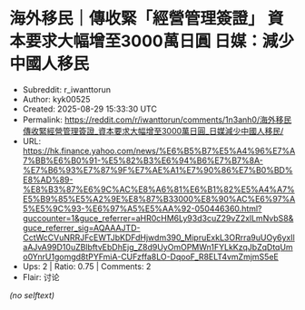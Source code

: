 # 海外移民｜傳收緊「經營管理簽證」 資本要求大幅增至3000萬日圓 日媒：減少中國人移民

- Subreddit: r_iwanttorun
- Author: kyk00525
- Created: 2025-08-29 15:33:30 UTC
- Permalink: https://reddit.com/r/iwanttorun/comments/1n3anh0/海外移民傳收緊經營管理簽證_資本要求大幅增至3000萬日圓_日媒減少中國人移民/
- URL: https://hk.finance.yahoo.com/news/%E6%B5%B7%E5%A4%96%E7%A7%BB%E6%B0%91-%E5%82%B3%E6%94%B6%E7%B7%8A-%E7%B6%93%E7%87%9F%E7%AE%A1%E7%90%86%E7%B0%BD%E8%AD%89-%E8%B3%87%E6%9C%AC%E8%A6%81%E6%B1%82%E5%A4%A7%E5%B9%85%E5%A2%9E%E8%87%B33000%E8%90%AC%E6%97%A5%E5%9C%93-%E6%97%A5%E5%AA%92-050446360.html?guccounter=1&guce_referrer=aHR0cHM6Ly93d3cuZ29vZ2xlLmNvbS8&guce_referrer_sig=AQAAAJTD-CctWcCVuNRRJFcEWTJbKDFdHjwdm390_MipruExkL3ORrra9uUOy6yxIlaAJvA99D10uZBlbftvEbDhEjg_Z8d9UyOmOPMWn1FYLkKzqJbZqDtqUmo0YnrU1gomgd8tPYFmiA-CUFzffa8LO-DqooF_R8ELT4vmZmjmS5eE
- Ups: 2 | Ratio: 0.75 | Comments: 2
- Flair: 讨论

_(no selftext)_
